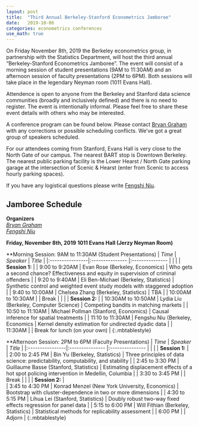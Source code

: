 ```yaml
---
layout: post
title:  "Third Annual Berkeley-Stanford Econometrics Jamboree"
date:   2019-10-06
categories: econometrics conferences
use_math: true
---
```

On Friday November 8th, 2019 the Berkeley econometrics group, in partnership with the Statistics Department, will host the third annual “Berkeley-Stanford Econometrics Jamboree”. The  event will consist of a morning session of student presentations (9AM to 11:30AM) and an afternoon session of faculty presentations (2PM to 6PM). Both sessions will take place in the legendary Neyman room (1011 Evans Hall).    

Attendence is open to anyone from the Berkeley and Stanford data science communities (broadly and inclusively defined) and there is no need to register. The event is intentionally informal. Please feel free to share these event details with others who may be interested.

A conference program can be found below. Please contact [Bryan Graham](bgraham@econ.berkeley.edu) with any corrections or possible scheduling conflicts. We’ve got a great group of speakers scheduled.

For our attendees coming from Stanford, Evans Hall is very close to the North Gate of our campus. The nearest BART stop is Downtown Berkeley. The nearest public parking facility is the Lower Hearst / North Gate parking garage at the intersection of Scenic & Hearst (enter from Scenic to access hourly parking spaces).

If you have any logistical questions please write [Fengshi Niu](fniu@berkeley.edu).

## Jamboree Schedule
**Organizers**    
[_Bryan Graham_](bgraham@econ.berkeley.edu)    
[_Fengshi Niu_](fniu@berkeley.edu)  

**Friday, November 8th, 2019**
**1011 Evans Hall (Jerzy Neyman Room)**    

**Morning Session: 9AM to 11:30AM (Student Presentations)
| _Time_              | _Speaker_         | _Title_               |
|:----------------|:--------------- |:--------------- |
|  |  | **Session 1:** |
| 9:00 to 9:20AM | Evan Rose (Berkeley, Economics) |  Who gets a second chance? Effectiveness and equity in supervision of criminal offenders  |
| 9:20 to 9:40AM | Eli Ben-Michael (Berkeley, Statistics) | Synthetic control and weighted event study models with staggered adoption |
| 9:40 to 10:00AM | Chelsea Zhang (Berkeley, Statistics) | TBA |
| 10:00AM to 10:30AM | | Break |
|  |  | **Session 2:** |
| 10:30AM to 10:50AM | Lydia Liu (Berkeley, Computer Science) | Competing bandits in matching markets |
| 10:50 to 11:10AM | Michael Pollman (Stanford, Economics) | Causal inference for spatial treatments |
| 11:10 to 11:30AM | Fengshu Niu (Berkeley, Economics | Kernel density estimation for undirected dyadic data | 
| 11:30AM  | | Break for lunch (on your own)  |
{:.mbtablestyle}                            


**Afternoon Session: 2PM to 6PM (Faculty Presentations)
| _Time_              | _Speaker_         | _Title_               |
|:----------------|:--------------- |:--------------- |
|  |  | **Session 1:** |                        
| 2:00 to 2:45 PM | Bin Yu (Berkeley, Statistics) | Three principles of data science: predictability, computability, and stability |
| 2:45 to 3:30 PM | Guillaume Basse (Stanford, Statistics) | Estimating displacement effects of a hot spot policing intervention in Medellin, Columbia |
| 3:30 to 3:45 PM  | | Break  |
|  |  | **Session 2:** |       
| 3:45 to 4:30 PM | Konrad Menzel (New York University, Economics) | Bootstrap with cluster-dependence in two or more dimensions |
| 4:30 to 5:15 PM | Lihua Lei (Stanford, Statistics) | Doubly robust two-way fixed effects regression for panel data |
| 5:15 to 6:00 PM | Will Fithian (Berkeley, Statistics) | Statistical methods for replicability assessment |
| 6:00 PM  | | Adjorn  |
{:.mbtablestyle}